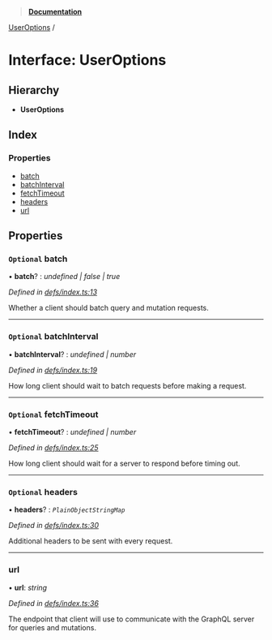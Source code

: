 > **[Documentation](../README.md)**

[UserOptions](useroptions.md) /

# Interface: UserOptions

## Hierarchy

* **UserOptions**

## Index

### Properties

* [batch](useroptions.md#optional-batch)
* [batchInterval](useroptions.md#optional-batchinterval)
* [fetchTimeout](useroptions.md#optional-fetchtimeout)
* [headers](useroptions.md#optional-headers)
* [url](useroptions.md#url)

## Properties

### `Optional` batch

• **batch**? : *undefined | false | true*

*Defined in [defs/index.ts:13](https://github.com/badbatch/graphql-box/blob/43ddea2/packages/fetch-manager/src/defs/index.ts#L13)*

Whether a client should batch query and mutation
requests.

___

### `Optional` batchInterval

• **batchInterval**? : *undefined | number*

*Defined in [defs/index.ts:19](https://github.com/badbatch/graphql-box/blob/43ddea2/packages/fetch-manager/src/defs/index.ts#L19)*

How long client should wait to batch requests
before making a request.

___

### `Optional` fetchTimeout

• **fetchTimeout**? : *undefined | number*

*Defined in [defs/index.ts:25](https://github.com/badbatch/graphql-box/blob/43ddea2/packages/fetch-manager/src/defs/index.ts#L25)*

How long client should wait for a server to
respond before timing out.

___

### `Optional` headers

• **headers**? : *`PlainObjectStringMap`*

*Defined in [defs/index.ts:30](https://github.com/badbatch/graphql-box/blob/43ddea2/packages/fetch-manager/src/defs/index.ts#L30)*

Additional headers to be sent with every request.

___

###  url

• **url**: *string*

*Defined in [defs/index.ts:36](https://github.com/badbatch/graphql-box/blob/43ddea2/packages/fetch-manager/src/defs/index.ts#L36)*

The endpoint that client will use to communicate with the
GraphQL server for queries and mutations.